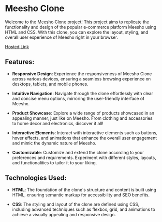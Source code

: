 # Meesho Clone

Welcome to the Meesho Clone project! This project aims to replicate the functionality and design of the popular e-commerce platform Meesho using HTML and CSS. With this clone, you can explore the layout, styling, and overall user experience of Meesho right in your browser.

[Hosted Link](https://ganesh-patel.github.io/Team-Meesho-M/)

## Features:

- **Responsive Design**: Experience the responsiveness of Meesho Clone across various devices, ensuring a seamless browsing experience on desktops, tablets, and mobile phones.

- **Intuitive Navigation**: Navigate through the clone effortlessly with clear and concise menu options, mirroring the user-friendly interface of Meesho.

- **Product Showcase**: Explore a wide range of products showcased in an appealing manner, just like on Meesho. From clothing and accessories to home decor and electronics, discover it all!

- **Interactive Elements**: Interact with interactive elements such as buttons, hover effects, and animations that enhance the overall user engagement and mimic the dynamic nature of Meesho.

- **Customizable**: Customize and extend the clone according to your preferences and requirements. Experiment with different styles, layouts, and functionalities to tailor it to your liking.

## Technologies Used:

- **HTML**: The foundation of the clone's structure and content is built using HTML, ensuring semantic markup for accessibility and SEO benefits.

- **CSS**: The styling and layout of the clone are defined using CSS, including advanced techniques such as flexbox, grid, and animations to achieve a visually appealing and responsive design.



